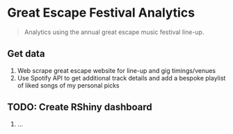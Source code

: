 # Great Escape Festival Analytics

> Analytics using the annual great escape music festival line-up.

## Get data

1. Web scrape great escape website for line-up and gig timings/venues
1. Use Spotify API to get additional track details and add a bespoke playlist of liked songs of my personal picks

## TODO: Create RShiny dashboard

1. ...
